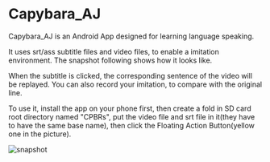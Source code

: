 # Capybara_AJ

Capybara_AJ is an Android App designed for learning language speaking. 

It uses srt/ass subtitle files and video files, to enable a imitation environment.
The snapshot following shows how it looks like.

When the subtitle is clicked, the corresponding sentence of the video will be replayed.
You can also record your imitation, to compare with the original line.

To use it, install the app on your phone first, then create a fold in SD card 
root directory named "CPBRs", put the video file and srt file in it(they have to have
the same base name), then click the Floating Action Button(yellow one in the picture).

![snapshot](Screenshot.jpg)
